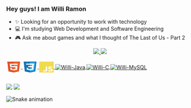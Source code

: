 ### Hey guys! I am Willi Ramon



- ✨ Looking for an opportunity to work with technology
- 💻 I'm studying Web Development and Software Engineering
- 🎮 Ask me about games and what I thought of The Last of Us - Part 2

<div align="center">
  <a href="https://github.com/WilliRamon">
  <img height="180em" src="https://github-readme-stats.vercel.app/api?username=WilliRamon&show_icons=true&theme=radical&include_all_commits=true&count_private=true"/>
  <img height="180em" src="https://github-readme-stats.vercel.app/api/top-langs/?username=WilliRamon&layout=compact&langs_count=7&theme=radical"/>
</div>
  
  <div style="display: inline_block"><br>
  <img align="center" alt="Willi-HTML" height="30" width="40" src="https://raw.githubusercontent.com/devicons/devicon/master/icons/html5/html5-original.svg">
  <img align="center" alt="Willi-CSS" height="30" width="40" src="https://raw.githubusercontent.com/devicons/devicon/master/icons/css3/css3-original.svg">
  <img align="center" alt="Willi-Js" height="30" width="40" src="https://raw.githubusercontent.com/devicons/devicon/master/icons/javascript/javascript-plain.svg">
  <img align="center" alt="Willi-Java" height="30" width="40" src="https://cdn.jsdelivr.net/gh/devicons/devicon/icons/java/java-original-wordmark.svg" />
  <img align="center" alt="Willi-C" height="30" width="40" src="https://cdn.jsdelivr.net/gh/devicons/devicon/icons/c/c-original.svg" />
  <img align="center" alt="Willi-MySQL" height="30" width="40" src="https://cdn.jsdelivr.net/gh/devicons/devicon/icons/mysql/mysql-original.svg" />
</div>
  
  ##
  
<div>
  
  <a href="https://www.instagram.com/williramon/" target="_blank"><img src="https://img.shields.io/badge/-Instagram-%23E4405F?style=for-the-badge&logo=instagram&logoColor=white" target="_blank"></a>
  <a href="https://www.linkedin.com/in/willi-sabino/" target="_blank"><img src="https://img.shields.io/badge/-LinkedIn-%230077B5?style=for-the-badge&logo=linkedin&logoColor=white" target="_blank"></a> 
  
  ![Snake animation](https://github.com/WilliRamon/WilliRamon/blob/output/github-contribution-grid-snake.svg)
</div>
